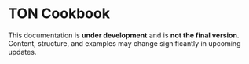 # TON Cookbook

This documentation is **under development** and is **not the final version**.  
Content, structure, and examples may change significantly in upcoming updates.
